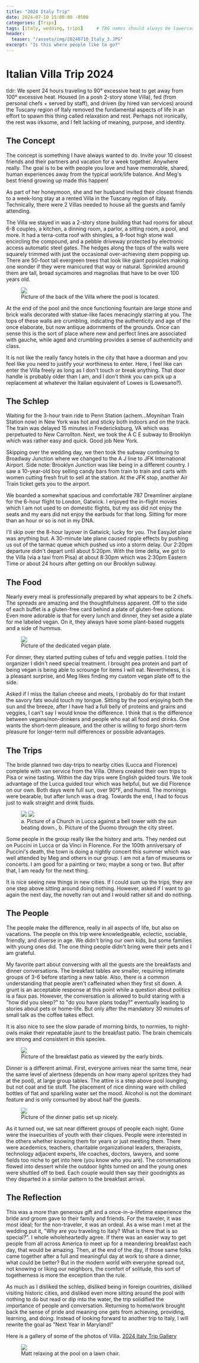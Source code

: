 ```yaml
---
title: "2024 Italy Trip"
date: 2024-07-10 15:00:00 -0500
categories: [Trips]
tags: [italy, wedding, trips]     # TAG names should always be lowercase
header:
  teaser: "/assets/img/20240710_Italy_3.JPG"
excerpt: "Is this where people like to go?"
---
```


# Italian Villa Trip 2024

tldr: We spent 24 hours traveling to 90° excessive heat to get away from 100° excessive heat. Housed (in a posh 2-story stone Villa), fed (from personal chefs + served by staff), and driven (by hired van services) around the Tuscany region of Italy removed the fundamental aspects of life in an effort to spawn this thing called relaxation and rest. Perhaps not ironically, the rest was irksome, and I felt lacking of meaning, purpose, and identity.

## The Concept

The concept is something I have always wanted to do. Invite your 10 closest friends and their partners and vacation for a week together. Anywhere really. The goal is to be with people you love and have memorable, shared, human experiences away from the typical work/life balance. And Meg's best friend growing up made this happen!

As part of her honeymoon, she and her husband invited their closest friends to a week-long stay at a rented Villa in the Tuscany region of Italy. Technically, there were 2 Villas needed to house all the guests and family attending. 

The Villa we stayed in was a 2-story stone building that had rooms for about 6-8 couples, a kitchen, a dinning room, a parlor, a sitting room, a pool, and more. It had a terra-cotta roof with shingles, a 9-foot high stone wall encircling the compound, and a pebble driveway protected by electronic access automatic steel gates. The hedges along the tops of the walls were squarely trimmed with just the occasional over-achieving stem popping up. There are 50-foot tall evergreen trees that look like giant popsicles making one wonder if they were manicured that way or natural. Sprinkled around them are tall, broad sycamores and magnolias that have to be over 100 years old.

<figure>
	<a href="/assets/img/20240710_Italy_3.JPG"><img src="/assets/img/20240710_Italy_3.JPG"></a>
	<figcaption>Picture of the back of the Villa where the pool is located.</figcaption>
</figure>

At the end of the pool and the once functioning fountain are large stone and brick walls decorated with statue-like faces menacingly starring at you. The tops of these walls are crumbling, indicating the authenticity and age of the once elaborate, but now antique adornments of the grounds. Once can sense this is the sort of place where new and perfect lines are associated with gauche, while aged and crumbling provides a sense of authenticity and class. 

It is not like the really fancy hotels in the city that have a doorman and you feel like you need to justify your worthiness to enter. Here, I feel like can enter the Villa freely as long as I don't touch or break anything. That door handle is probably older than I am, and I don't think you can pick up a replacement at whatever the Italian equivalent of Lowes is (Lowesano?).  

## The Schlep

Waiting for the 3-hour train ride to Penn Station (achem...Moynihan Train Station now) in New York was hot and sticky both indoors and on the track. The train was delayed 15 minutes in Fredericksburg, VA which was perpetuated to New Carrollton. Next, we took the A C E subway to Brooklyn which was rather easy and quick. Good job New York.

Skipping over the wedding day, we then took the subway continuing to Broadway Junction where we changed to the A J line to JFK International Airport. Side note: Brooklyn Junction was like being in a different country. I saw a 10-year-old boy selling candy bars from train to train and carts with women cutting fresh fruit to sell at the station. At the JFK stop, another Air Train ticket gets you to the airport. 

We boarded a somewhat spacious and comfortable 787 Dreamliner airplane for the 6-hour flight to London, Gatwick. I enjoyed the in-flight movies which I am not used to on domestic flights, but my ass did not enjoy the seats and my ears did not enjoy the earbuds for that long. Sitting for more than an hour or so is not in my DNA.

I'll skip over the 8-hour layover in Gatwick; lucky for you. The EasyJet plane was anything but. A 30-minute late plane caused ripple effects by pushing us out of the tarmac queue which pushed us into a storm delay. Our 2:20pm departure didn't depart until about 5:20pm. With the time delta, we got to the Villa (via a taxi from Pisa) at about 8:30pm which was 2:30pm Eastern Time or about 24 hours after getting on our Brooklyn subway.

## The Food

Nearly every meal is professionally prepared by what appears to be 2 chefs. The spreads are amazing and the thoughtfulness apparent. Off to the side of each buffet is a gluten-free card behind a plate of gluten-free options. Even more adorable is that for every lunch and dinner, they set aside a plate for me labeled vegan. On it, they always have some plant-based nuggets and a side of hummus. 

<figure>
	<a href="/assets/img/20240710_Italy_18.JPG"><img src="/assets/img/20240710_Italy_18.JPG"></a>
	<figcaption>Picture of the dedicated vegan plate.</figcaption>
</figure>

For dinner, they started putting cubes of tofu and veggie patties. I told the organizer I didn't need special treatment. I brought pea protein and part of being vegan is being able to scrounge for items I will eat. Nevertheless, it is a pleasant surprise, and Meg likes finding my custom vegan plate off to the side. 

Asked if I miss the Italian cheese and meats, I probably do for that instant the savory fats would touch my tongue. Sitting by the pool enjoying both the sun and the breeze, after I have had a full belly of proteins and grains and veggies, I can't say I would know the difference. I think that is the difference between vegans/non-drinkers and people who eat all food and drinks. One wants the short-term pleasure, and the other is willing to forgo short-term pleasure for longer-term null differences or possible advantages. 

## The Trips

The bride planned two day-trips to nearby cities (Lucca and Florence) complete with van service from the Villa. Others created their own trips to Pisa or wine tasting. Within the day trips were English guided tours. We took advantage of the Lucca guided tour which was helpful, but we did Florence on our own. Both days were full sun, over 90°F, and humid. The mornings were bearable, but after lunch was a drag. Towards the end, I had to focus just to walk straight and drink fluids. 

<figure class="half">
    <a href="/assets/img/20240710_Italy_15.JPG"><img src="/assets/img/20240710_Italy_15.JPG"></a>
    <a href="/assets/img/20240710_Italy_16.JPG"><img src="/assets/img/20240710_Italy_16.JPG"></a>
    <figcaption>a. Picture of a Church in Lucca against a bell tower with the sun beating down., b. Picture of the Duomo through the city street.</figcaption>
</figure>

Some people in the group really like the history and arts. They nerded out on Puccini in Lucca or da Vinci in Florence. For the 100th anniversary of Puccini's death, the town is doing a nightly concert this summer which was well attended by Meg and others in our group. I am not a fan of museums or concerts. I am good for a painting or two; maybe a song or two. But after that, I am ready for the next thing. 

It is nice seeing new things in new cities. If I could sum up the trips, they are one step above sitting around doing nothing. However, asked if I want to go again the next day, the novelty ran out and I would rather sit and do nothing. 

## The People

The people make the difference, really in all aspects of life, but also on vacations. The people on this trip were knowledgeable, eclectic, sociable, friendly, and diverse in age. We didn't bring our own kids, but some families with young ones did. The one thing people didn't bring were their pets and I am grateful.

My favorite part about conversing with all the guests are the breakfasts and dinner conversations. The breakfast tables are smaller, requiring intimate groups of 3-6 before starting a new table. Also, there is a common understanding that people aren't caffeinated when they first sit down. A grunt is an acceptable response at this point while a question about politics is a faux pas. However, the conversation is allowed to build staring with a "how did you sleep?" to "do you have plans today?" eventually leading to stories about pets or home-life. But only after the mandatory 30 minutes of small talk as the coffee takes effect. 

It is also nice to see the slow parade of morning birds, to normies, to night-owls make their repeatable jaunt to the breakfast patio. The brain chemicals are strong and consistent in this species. 

<figure>
	<a href="/assets/img/20240710_Italy_8.JPG"><img src="/assets/img/20240710_Italy_8.JPG"></a>
	<figcaption>Picture of the breakfast patio as viewed by the early birds.</figcaption>
</figure>

Dinner is a different animal. First, everyone arrives near the same time, near the same level of alertness (depends on how many aperol spritzes they had at the pool), at large group tables. The attire is a step above pool lounging, but not coat and tie stuff. The placement of nice dinning ware with chilled bottles of flat and sparkling water set the mood. Alcohol is not the dominant feature and is only consumed by about half the guests. 

<figure>
	<a href="/assets/img/20240710_Italy_10.JPG"><img src="/assets/img/20240710_Italy_10.JPG"></a>
	<figcaption>Picture of the dinner patio set up nicely.</figcaption>
</figure>

As it turned out, we sat near different groups of people each night. Gone were the insecurities of youth with their cliques. People were interested in the others whether knowing them for years or just meeting them. There were acedemics, teachers, charitable organizational leaders, therapists, technology adjacent experts, life coaches, doctors, lawyers, and some fields too niche to get into here (you know who you are). The conversations flowed into dessert while the outdoor lights turned on and the young ones were shuttled off to bed. Each couple would then say their goodnights as they departed in a similar pattern to the breakfast arrival.

## The Reflection

This was a more than generous gift and a once-in-a-lifetime experience the bride and groom gave to their family and friends. For the traveler, it was most ideal; for the non-traveler, it was an ordeal. As a wise man I met at the wedding put it, "Why are you traveling to Italy? What is there that is so special?". I whole wholeheartedly agree. If there was an easier way to get people from all across America to meet up for a meandering breakfast each day, that would be amazing. Then, at the end of the day, if those same folks came together after a full and meaningful day at work to share a dinner, what could be better? But in the modern world with everyone spread out, not knowing or liking our neighbors, the comfort of solitude, this sort of togetherness is more the exception than the rule. 

As much as I disliked the schlep, disliked being in foreign countries, disliked visiting historic cities, and disliked even more sitting around the pool with nothing to do but read or dip into the water, the trip solidified the importance of people and conversation. Returning to home/work brought back the sense of pride and meaning one gets from achieving, providing, learning, and doing. Instead of looking forward to another trip to Italy, I will rewrite the goal as "Next Year in Maryland!"

Here is a gallery of some of the photos of Villa. <a href="https://www.seriouslymatt.com/gallery/2024italy/">2024 Italy Trip Gallery</a>

<figure>
	<a href="/assets/img/20240710_Italy_17.JPG"><img src="/assets/img/20240710_Italy_17.JPG"></a>
	<figcaption>Matt relaxing at the pool on a lawn chair.</figcaption>
</figure>